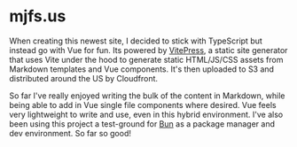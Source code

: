 <script setup lang="ts">
import RepoButton from "../components/RepoButton.vue";
</script>

# mjfs.us

When creating this newest site, I decided to stick with TypeScript but instead go with Vue for fun.
Its powered by [VitePress](https://vitepress.dev/), a static site generator that uses Vite under the
hood to generate static HTML/JS/CSS assets from Markdown templates and Vue components. It's then
uploaded to S3 and distributed around the US by Cloudfront.

So far I've really enjoyed writing the bulk of the content in Markdown, while being able to add in
Vue single file components where desired. Vue feels very lightweight to write and use, even in this
hybrid environment. I've also been using this project a test-ground for [Bun](https://bun.sh/) as a
package manager and dev environment. So far so good!

<RepoButton href="https://github.com/mitchell/mjfs-us" />
